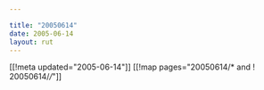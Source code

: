 ```yaml
---

title: "20050614"
date: 2005-06-14
layout: rut
---
```


[[!meta updated="2005-06-14"]]
[[!map pages="20050614/* and ! 20050614/*/*"]]

